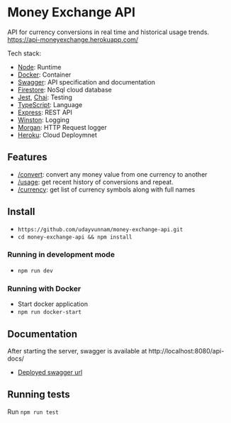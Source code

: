 # Money Exchange API

API for currency conversions in real time and historical usage trends.
https://api-moneyexchange.herokuapp.com/

Tech stack:

- [Node](https://angular.io): Runtime
- [Docker](https://www.docker.com): Container
- [Swagger](https://swagger.io): API specification and documentation
- [Firestore](https://firebase.google.com/docs/firestore): NoSql cloud database
- [Jest](https://jestjs.io), [Chai](https://www.chaijs.com): Testing
- [TypeScript](https://www.typescriptlang.org): Language
- [Express](https://expressjs.com): REST API
- [Winston](https://github.com/winstonjs/winston): Logging
- [Morgan](https://github.com/expressjs/morgan): HTTP Request logger
- [Heroku](https://devcenter.heroku.com/): Cloud Deploymnet

## Features

- [/convert](https://api-moneyexchange.herokuapp.com/v1/convert): convert any money value from one currency to another
- [/usage](https://api-moneyexchange.herokuapp.com/v1/usage): get recent history of conversions and repeat.
- [/currency](https://api-moneyexchange.herokuapp.com/v1/currency): get list of currency symbols along with full names

## Install

- `https://github.com/udayvunnam/money-exchange-api.git`
- `cd money-exchange-api && npm install`

### Running in development mode

- `npm run dev`

### Running with Docker

- Start docker application
- `npm run docker-start`

## Documentation

After starting the server, swagger is available at http://localhost:8080/api-docs/

- [Deployed swagger url](https://api-moneyexchange.herokuapp.com/api-docs/)

## Running tests

Run `npm run test`
